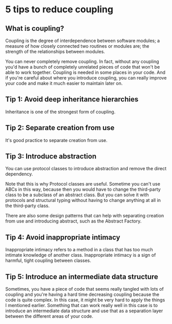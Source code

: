 # 5 tips to reduce coupling

## What is coupling?

Coupling is the degree of interdependence between software modules; a measure of how closely connected two routines or modules are; the strength of the relationships between modules.

You can never completely remove coupling. In fact, without any coupling you'd have a bunch of completely unrelated pieces of code that won't be able to work together. Coupling is needed in some places in your code. And if you're careful about where you introduce coupling, you can really improve your code and make it much easier to maintain later on.

## Tip 1: Avoid deep inheritance hierarchies

Inheritance is one of the strongest form of coupling.

## Tip 2: Separate creation from use

It's good practice to separate creation from use.

## Tip 3: Introduce abstraction

You can use protocol classes to introduce abstraction and remove the direct dependency.

Note that this is why Protocol classes are useful. Sometime you can't use ABCs in this way, because then you would have to change the third-party class to be a subclass of an abstract class. But you can solve it with protocols and structural typing without having to change anything at all in the third-party class.

There are also some design patterns that can help with separating creation from use and introducing abstract, such as the Abstract Factory.

## Tip 4: Avoid inappropriate intimacy

Inappropriate intimacy refers to a method in a class that has too much intimate knowledge of another class. Inappropriate intimacy is a sign of harmful, tight coupling between classes.

## Tip 5: Introduce an intermediate data structure

Sometimes, you have a piece of code that seems really tangled with lots of coupling and you're having a hard time decreasing coupling because the code is quite complex. In this case, it might be very hard to apply the things I mentioned earlier. Something that can work really well in this case is to introduce an intermediate data structure and use that as a separation layer between the different areas of your code.
